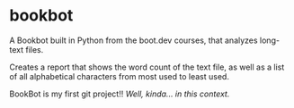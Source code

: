 # bookbot
A Bookbot built in Python from the boot.dev courses, that analyzes long-text files.

Creates a report that shows the word count of the text file, as well as a list of all alphabetical
characters from most used to least used.

BookBot is my first git project!! *Well, kinda... in this context.*